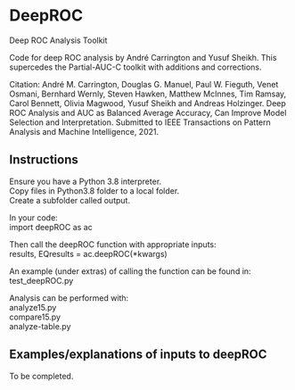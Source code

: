 # DeepROC
Deep ROC Analysis Toolkit

Code for deep ROC analysis by André Carrington and Yusuf Sheikh.  This supercedes the Partial-AUC-C toolkit with additions and corrections.

Citation: 
André M. Carrington, Douglas G. Manuel, Paul W. Fieguth, Venet Osmani, Bernhard Wernly, Steven Hawken, Matthew McInnes, Tim Ramsay, Carol Bennett, Olivia Magwood, Yusuf Sheikh and Andreas Holzinger. Deep ROC Analysis and AUC as Balanced Average Accuracy, Can Improve Model Selection and Interpretation. Submitted to IEEE Transactions on Pattern Analysis and Machine Intelligence, 2021.

## Instructions
Ensure you have a Python 3.8 interpreter.  
Copy files in Python3.8 folder to a local folder.  
Create a subfolder called output.

In your code:  
import deepROC as ac  
  
Then call the deepROC function with appropriate inputs:  
results, EQresults = ac.deepROC(*kwargs)  
  
An example (under extras) of calling the function can be found in:  
test_deepROC.py  
  
Analysis can be performed with:  
analyze15.py  
compare15.py  
analyze-table.py  

## Examples/explanations of inputs to deepROC
To be completed.  
